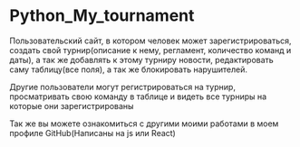 # Python_My_tournament

Пользовательский сайт, в котором человек может зарегистрироваться, создать свой турнир(описание к нему, регламент, количество команд и даты), 
а так же добавлять к этому турниру новости, редактировать саму таблицу(все поля), а так же блокировать нарушителей.

Другие пользователи могут регистрироваться на турнир, просматривать свою команду в таблице и видеть все турниры на которые они зарегистрированы

Так же вы можете ознакомиться с другими моими работами в моем профиле GitHub(Написаны на js или React)
